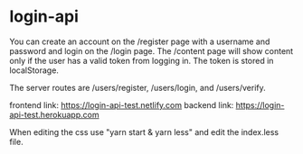 # login-api

You can create an account on the /register page with a username and password and login on the /login page. The /content page will show content only if the user has a valid token from logging in. The token is stored in localStorage.

The server routes are /users/register, /users/login, and /users/verify.

frontend link: https://login-api-test.netlify.com
backend link: https://login-api-test.herokuapp.com

When editing the css use "yarn start & yarn less" and edit the index.less file.
